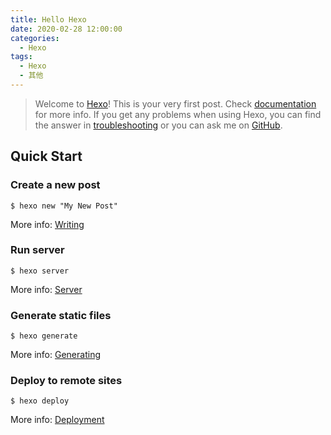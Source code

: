 ```yaml
---
title: Hello Hexo
date: 2020-02-28 12:00:00
categories: 
  - Hexo
tags:
  - Hexo
  - 其他
---
```

>Welcome to [Hexo](https://hexo.io/)! This is your very first post. Check [documentation](https://hexo.io/docs/) for more info. If you get any problems when using Hexo, you can find the answer in [troubleshooting](https://hexo.io/docs/troubleshooting.html) or you can ask me on [GitHub](https://github.com/hexojs/hexo/issues).

## Quick Start

### Create a new post

	$ hexo new "My New Post"

More info: [Writing](https://hexo.io/docs/writing.html)

### Run server

	$ hexo server


More info: [Server](https://hexo.io/docs/server.html)

### Generate static files


	$ hexo generate


More info: [Generating](https://hexo.io/docs/generating.html)

### Deploy to remote sites

	$ hexo deploy

More info: [Deployment](https://hexo.io/docs/one-command-deployment.html)
